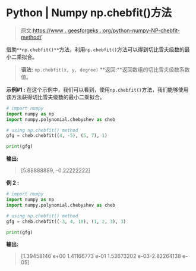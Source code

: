 # Python | Numpy np.chebfit()方法

> 原文:[https://www . geesforgeks . org/python-numpy-NP-chebfit-method/](https://www.geeksforgeeks.org/python-numpy-np-chebfit-method/)

借助`**np.chebfit()**`方法，利用`np.chebfit()`方法可以得到切比雪夫级数的最小二乘拟合。

> **语法:** `np.chebfit(x, y, degree)`
> **返回:**返回数组的切比雪夫级数系数值。

**示例#1 :**
在这个示例中，我们可以看到，使用`np.chebfit()`方法，我们能够使用该方法获得切比雪夫级数的最小二乘拟合。

```py
# import numpy
import numpy as np
import numpy.polynomial.chebyshev as cheb

# using np.chebfit() method
gfg = cheb.chebfit((4, -5), (5, 7), 1)

print(gfg)
```

**输出:**

> [5.88888889, -0.22222222]

**例 2 :**

```py
# import numpy
import numpy as np
import numpy.polynomial.chebyshev as cheb

# using np.chebfit() method
gfg = cheb.chebfit((-3, 4, 10), (1, 2, 3), 3)

print(gfg)
```

**输出:**

> [1.39458146 e+00 1.41166773 e-01 1.53673202 e-03-2.82264138 e-05]